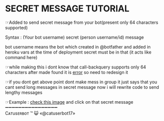 # SECRET MESSAGE TUTORIAL

☞Added to send secret message from your bot\(present only 64 characters supported\)

Syntax : \(Your bot username\) secret \(person username/id\) message

bot username means the bot which created in @botfather and added in heroku vars at the time of deployment secret must be in that \(it acts like command here\)

☞while making this i dont know that call-backquery supports only 64 characters after made found it is [error](https://t.me/c/1220993104/680075) so need to redesign it

☞if you dont get above point dont make mess in group it just says that you cant send long messages in secret message now i will rewrite code to send lengthy messages

☞Example : [check this image](https://t.me/catuserbot_support/177427) and click on that secret message ➖➖➖➖➖➖➖➖➖➖➖➖➖➖➖➖   
Cᴀтusᴇʀʙoт ™ 😺 «@catuserbot17»

